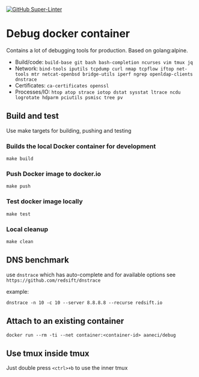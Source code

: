 [![GitHub Super-Linter](https://github.com/adriananeci/debug_container/workflows/CI/badge.svg)](https://github.com/adriananeci/debug_container/actions?query=workflow%3ACI)

# Debug docker container

Contains a lot of debugging tools for production. Based on golang:alpine.

* Build/code: `build-base git bash bash-completion ncurses vim tmux jq`
* Network: `bind-tools iputils tcpdump curl nmap tcpflow iftop net-tools mtr netcat-openbsd bridge-utils iperf ngrep openldap-clients dnstrace`
* Certificates: `ca-certificates openssl`
* Processes/IO: `htop atop strace iotop dstat sysstat ltrace ncdu logrotate hdparm pciutils psmisc tree pv`

## Build and test
Use make targets for building, pushing and testing

### Builds the local Docker container for development
    make build
### Push Docker image to docker.io
    make push
### Test docker image locally
    make test
### Local cleanup
    make clean

## DNS benchmark
use `dnstrace` which has auto-complete and for available options see `https://github.com/redsift/dnstrace`

example:
```
dnstrace -n 10 -c 10 --server 8.8.8.8 --recurse redsift.io
```

## Attach to an existing container
```
docker run --rm -ti --net container:<container-id> aaneci/debug
```

## Use tmux inside tmux

Just double press `<ctrl>+b` to use the inner tmux
